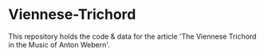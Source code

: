 # Viennese-Trichord

This repository holds the code & data for the article 'The Viennese Trichord in the Music of Anton Webern'.


